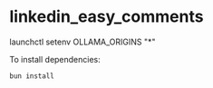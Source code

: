 # linkedin_easy_comments

launchctl setenv OLLAMA_ORIGINS "*"

To install dependencies:

```bash
bun install
```


